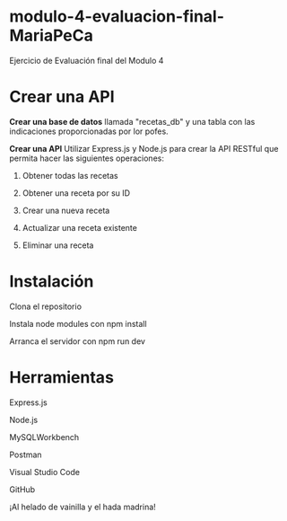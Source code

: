# modulo-4-evaluacion-final-MariaPeCa
Ejercicio de Evaluación final del Modulo 4
# Crear una API

  **Crear una base de datos** llamada "recetas_db" y una tabla con las indicaciones proporcionadas por lor pofes.
  
  **Crear una API** Utilizar Express.js y Node.js para crear la API RESTful que permita hacer las siguientes operaciones:
  
  1. Obtener todas las recetas
  
  2. Obtener una receta por su ID
  
  3. Crear una nueva receta
  
  4. Actualizar una receta existente
  
  5. Eliminar una receta


# Instalación

Clona el repositorio

Instala node modules con npm install

Arranca el servidor con npm run dev

# Herramientas 

Express.js

Node.js

MySQLWorkbench 

Postman

Visual Studio Code

GitHub


¡Al helado de vainilla y el hada madrina!
